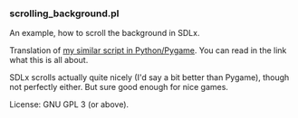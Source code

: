 ### scrolling_background.pl

An example, how to scroll the background in SDLx.

Translation of [my similar script in Python/Pygame](https://github.com/hlubenow/pygame_experiments/tree/main/scrolling_background.py). You can read in the link what this is all about.

SDLx scrolls actually quite nicely (I'd say a bit better than Pygame), though not perfectly either. But sure good enough for nice games.

License: GNU GPL 3 (or above).
